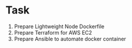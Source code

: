# Task 

1. Prepare Lightweight Node Dockerfile 
2. Prepare Terraform for AWS EC2
3. Prepare Ansible to automate docker container
